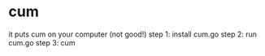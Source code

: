 # cum
it puts cum on your computer (not good!)
step 1: install cum.go
step 2: run cum.go
step 3: cum
